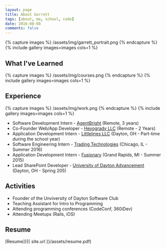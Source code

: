 ```yaml
---
layout: page
title: About Garrett
tags: [about, me, school, code]
date: 2016-08-08
comments: false
---
```

{% capture images %}
   /assets/img/garrett_portrait.png
{% endcapture %}
{% include gallery images=images cols=1 %}

## What I've Learned

{% capture images %}
   /assets/img/courses.png
{% endcapture %}
{% include gallery images=images cols=1 %}

## Experience
{% capture images %}
   /assets/img/work.png
{% endcapture %}
{% include gallery images=images cols=1 %}

* Software Development Intern - [AgentBright](http://agentbright.com) (Remote, 3 years)
* Co-Founder Web/App Developer - [Heyogrady LLC](http://heyogrady.com) (Remote - 2 Years)
* Application Development Intern - [Littlelines LLC](http://littlelines.com) (Dayton, OH - Part-time during the school year)
* Software Engineering Intern - [Trading Technologies](http://tradingtechnologies.com) (Chicago, IL - Summer 2016)
* Application Development Intern - [Fusionary](http://fusionary.com) (Grand Rapids, MI - Summer 2015)
* Lead SharePoint Developer - [University of Dayton Advancement](https://www.udayton.edu/advancement/) (Dayton, OH - Spring 205)

## Activities
* Founder of the Unviversity of Dayton Software Club
* Teaching Assistant for Intro to Programming 
* Attending programming conferences (CodeConf, 360iDev)
* Attending Meetups (Rails, iOS)


## Resume

[Resume]({{ site.url }}/assets/resume.pdf)
